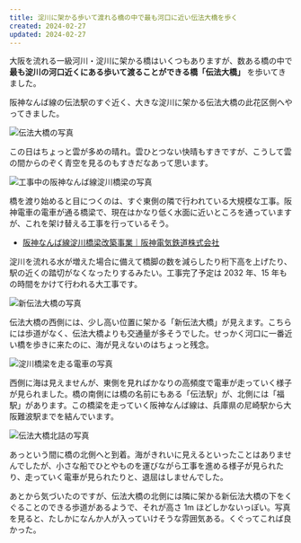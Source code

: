 ```yaml
---
title: 淀川に架かる歩いて渡れる橋の中で最も河口に近い伝法大橋を歩く
created: 2024-02-27
updated: 2024-02-27
---
```


大阪を流れる一級河川・淀川に架かる橋はいくつもありますが、数ある橋の中で **最も淀川の河口近くにある歩いて渡ることができる橋「伝法大橋」** を歩いてきました。

阪神なんば線の伝法駅のすぐ近く、大きな淀川に架かる伝法大橋の此花区側へやってきました。

![伝法大橋の写真](d11f8d93-2043-4ae9-a1ec-b16c93228f00)

この日はちょっと雲が多めの晴れ。雲ひとつない快晴もすきですが、こうして雲の間からのぞく青空を見るのもすきだなあって思います。

![工事中の阪神なんば線淀川橋梁の写真](af422abc-15b8-4f7a-9e19-d5f6a509c400)

橋を渡り始めると目につくのは、すぐ東側の隣で行われている大規模な工事。阪神電車の電車が通る橋梁で、現在はかなり低く水面に近いところを通っていますが、これを架け替える工事を行っているそう。

- [阪神なんば線淀川橋梁改築事業｜阪神電気鉄道株式会社](https://www.hanshin.co.jp/safety/yodogawa-k/)

淀川を流れる水が増えた場合に備えて橋脚の数を減らしたり桁下高を上げたり、駅の近くの踏切がなくなったりするみたい。工事完了予定は 2032 年、15 年もの時間をかけて行われる大工事です。

![新伝法大橋の写真](a21f6db3-550a-4d31-6887-697112b0dc00)

伝法大橋の西側には、少し高い位置に架かる「新伝法大橋」が見えます。こちらには歩道がなく、伝法大橋よりも交通量が多そうでした。せっかく河口に一番近い橋を歩きに来たのに、海が見えないのはちょっと残念。

![淀川橋梁を走る電車の写真](cfb32479-b7b4-4ee6-4337-fc3dda5fca00)

西側に海は見えませんが、東側を見ればかなりの高頻度で電車が走っていく様子が見られました。橋の南側には橋の名前にもある「伝法駅」が、北側には「福駅」があります。この橋梁を走っていく阪神なんば線は、兵庫県の尼崎駅から大阪難波駅までを結んでいます。

![伝法大橋北詰の写真](04fecb91-8dde-4c75-b9b8-1d1e9fd95500)

あっという間に橋の北側へと到着。海がきれいに見えるといったことはありませんでしたが、小さな船でひとやものを運びながら工事を進める様子が見られたり、走っていく電車が見られたりと、退屈はしませんでした。

あとから気づいたのですが、伝法大橋の北側には隣に架かる新伝法大橋の下をくぐることのできる歩道があるようで、それが高さ 1m ほどしかないっぽい。写真を見ると、たしかになんか人が入っていけそうな雰囲気ある。くぐってこれば良かった。
